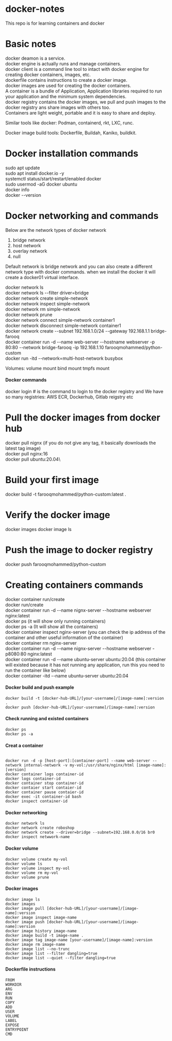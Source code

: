 # docker-notes
This repo is for learning containers and docker

# Basic notes
docker deamon is a service.\
docker engine is actually runs and manage containers.\
docker client is a command line tool to intact with docker engine for creating docker containers, images, etc.\
dockerfile contains instructions to create a docker image.\
docker images are used for creating the docker containers.\
A container is a bundle of Application, Application libraries required to run your application and the minimum system dependencies.\
docker registry contains the docker images, we pull and push images to the docker registry ans share images with others too.\
Containers are light weight, portable and it is easy to share and deploy.

Similar tools like docker: Podman, containerd, rkt, LXC, runc.

Docker image build tools: Dockerfile, Buildah, Kaniko, buildkit.

# Docker installation commands
sudo apt update\
sudo apt install docker.io -y\
systemctl status/start/restart/enabled docker\
sudo usermod -aG docker ubuntu\
docker info\
docker --version

# Docker networking and commands

Below are the network types of docker network 

1. bridge network 
2. host network 
3. overlay network 
4. null 

Default network is bridge network and you can also create a different network type with docker commands.
when we install the docker it will create a docker01 virtual interface. 

docker network ls \
docker network ls --filter driver=bridge \
docker network create simple-network \
docker network inspect simple-network \
docker network rm simple-network \
docker network prune \
docker network connect simple-network container1 \
docker network disconnect simple-network container1 \
docker network create --subnet 192.168.1.0/24 --gateway 192.168.1.1 bridge-farooq \
docker container run -d --name web-server --hostname webserver -p 80:80 --network bridge-farooq -ip 192.168.1.10 farooqmohammed/python-custom \
docker run -itd --network=multi-host-network busybox 


Volumes:
volume mount
bind mount
tmpfs mount

#### Docker commands ####
docker login # is the command to login to the docker registry and We have so many registries: AWS ECR, Dockerhub, Gitlab reigstry etc
# Pull the docker images from docker hub
docker pull nignx (if you do not give any tag, it basically downloads the latest tag image)\
docker pull nginx:16\
docker pull ubuntu:20.04\
# Build your first image
docker build -t farooqmohammed/python-custom:latest .
# Verify the docker image
docker images
docker image ls
# Push the image to docker registry
docker push farooqmohammed/python-custom
# Creating containers commands
docker container run/create\
docker run/create\
docker container run -d --name nignx-server --hostname webserver nginx:latest\
docker ps (it will show only running containers)\
docker ps -a (It will show all the containers)\
docker container inspect nginx-server (you can check the ip address of the container and other useful information of the container)\
docker container rm nginx-server\
docker container run -d --name nignx-server --hostname webserver -p8080:80 nginx:latest\
docker container run -d --name ubuntu-server ubuntu:20.04 (this container will existed because it has not running any application, run this you need to run the container like below)\
docker container -itd --name ubuntu-server ubuntu:20.04



#### Docker build and push example
```
docker build -t [docker-hub-URL]/[your-username]/[image-name]:version .
docker push [docker-hub-URL]/[your-username]/[image-name]:version

```
#### Check running and existed containers
```
docker ps
docker ps -a

```
#### Creat a container
```

docker run -d -p [host-port]:[container-port] --name web-server --network internal-network -v my-vol:/usr/share/nginx/html [image-name]:[version]
docker container logs container-id
docker logs container-id
docker container stop container-id
docker contaier start contaier-id
docker container pause contaier-id
docker exec -it container-id bash
docker inspect container-id
```
#### Docker networking
```
docker network ls
docker network create roboshop
docker network create --driver=bridge --subnet=192.168.0.0/16 br0
docker inspect netwwork-name
```

#### Docker volume
```
docker volume create my-vol
docker volume ls
docker volume inspect my-vol
docker volume rm my-vol
docker volume prune

```

#### Docker images
```
docker image ls
docker images
docker image pull [docker-hub-URL]/[your-username]/[image-name]:version
docker image inspect image-name
docker image push [docker-hub-URL]/[your-username]/[image-name]:version
docker image history image-name
docker image build -t image-name .
docker image tag image-name [your-username]/[image-name]:version
docker image rm image-name
docker image list --no-trunc
docker image list --filter dangling=true
docker image list --quiet --filter dangling=true 

```

#### Dockerfile instructions
```
FROM
WORKDIR
ARG
ENV
RUN
COPY
ADD
USER
VOLUME
LABEL
EXPOSE
ENTRYPOINT
CMD

```

